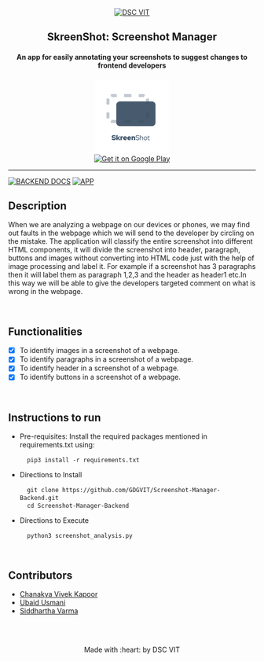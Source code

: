 <div align="center">
    <a href="https://dscvit.com">
        <img src="https://user-images.githubusercontent.com/30529572/92081025-fabe6f00-edb1-11ea-9169-4a8a61a5dd45.png" alt="DSC VIT"/>
    </a>
    <h2 align="center">SkreenShot: Screenshot Manager</h2>
    <h4 align="center">An app for easily annotating your screenshots to suggest changes to frontend developers<h4>
</div>

<div align="center">
    <img src = "https://raw.githubusercontent.com/BRO3886/Screenshot-Manager-App/master/screenshots/icon.png" alt = "Skreenshot Logo" height=150>
    <br>
    <a href='https://play.google.com/store/apps/details?id=com.dscvit.screenshot_manager&pcampaignid=pcampaignidMKT-Other-global-all-co-prtnr-py-PartBadge-Mar2515-1'><img alt='Get it on Google Play' src='https://play.google.com/intl/en_us/badges/static/images/badges/en_badge_web_generic.png' height="48"/></a>
</div>

---
[![BACKEND DOCS](https://img.shields.io/badge/Documentation-see%20docs-green?style=flat-square&logo=appveyor)](https://documenter.getpostman.com/view/8264045/SzS8u5y4?version=latest) 
  [![APP](https://img.shields.io/badge/User%20Interface-Link%20to%20UI-orange?style=flat-square&logo=appveyor)](https://play.google.com/store/apps/details?id=com.dscvit.screenshot_manager)

## Description
When we are analyzing a webpage on our devices or phones, we may find out faults in the webpage which we will send to the developer by circling on the mistake. The application will classify the entire screenshot into different HTML components, it will divide the screenshot into header, paragraph, buttons and images without converting into HTML code just with the help of image processing and label it. For example if a screenshot has 3 paragraphs then it will label them as paragraph 1,2,3 and the header as header1 etc.In this way we will be able to give the developers targeted comment on what is wrong in the webpage.

<br>

## Functionalities
- [x]   To identify images in a screenshot of a webpage.
- [x]   To identify paragraphs in a screenshot of a webpage. 
- [x]   To identify header in a screenshot of a webpage. 
- [x]   To identify buttons in a screenshot of a webpage. 

<br>


## Instructions to run

* Pre-requisites:
    Install the required packages mentioned in requirements.txt using:
        
        pip3 install -r requirements.txt

* Directions to Install
        
        git clone https://github.com/GDGVIT/Screenshot-Manager-Backend.git
        cd Screenshot-Manager-Backend

* Directions to Execute

        python3 screenshot_analysis.py

<br>

## Contributors

* [Chanakya Vivek Kapoor ](https://github.com/chanakya1310/)
* [Ubaid Usmani](https://github.com/Geek-ubaid)
* [Siddhartha Varma](https://github.com/BRO3886)


<br>
<br>

<p align="center">
	Made with :heart: by DSC VIT
</p>

